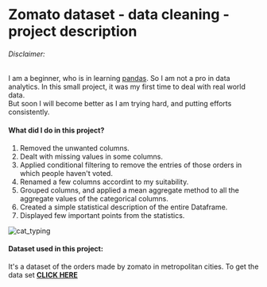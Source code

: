 # Zomato dataset - data cleaning - project description

###### Disclaimer:
I am a beginner, who is in learning [pandas][plink]. So I am not a pro in data analytics. In this small project, it was my first time to deal with real world data.  
But soon I will become better as I am trying hard, and putting efforts consistently.

#### What did I do in this project?
1. Removed the unwanted columns.
2. Dealt with missing values in some columns.
3. Applied conditional filtering to remove the entries of those orders in which people haven't voted.
4. Renamed a few columns accordint to my suitability.
5. Grouped columns, and applied a mean aggregate method to all the aggregate values of the categorical columns.
6. Created a simple statistical description of the entire Dataframe.
7. Displayed few important points from the statistics.

![cat_typing](https://i.pinimg.com/originals/84/1a/eb/841aeb9f113999616d097b414c539dfd.gif)

#### Dataset used in this project:
It's a dataset of the orders made by zomato in metropolitan cities. To get the data set **[CLICK HERE][dataset_link]**

[dataset_link]: (https://www.kaggle.com/datasets/narsingraogoud/zomato-restaurants-dataset-for-metropolitan-areas)
[plink]: (https://pandas.pydata.org/)
